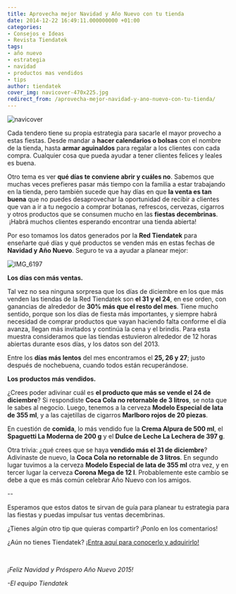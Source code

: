 ```yaml
---
title: Aprovecha mejor Navidad y Año Nuevo con tu tienda
date: 2014-12-22 16:49:11.000000000 +01:00
categories:
- Consejos e Ideas
- Revista Tiendatek
tags:
- año nuevo
- estrategia
- navidad
- productos mas vendidos
- tips
author: tiendatek
cover_img: navicover-470x225.jpg
redirect_from: /aprovecha-mejor-navidad-y-ano-nuevo-con-tu-tienda/
---
```

![navicover]({{site.baseurl}}/assets/blog/navicover-470x225.jpg)

Cada tendero tiene su propia estrategia para sacarle el mayor provecho a
estas fiestas. Desde mandar a **hacer calendarios o bolsas** con el
nombre de la tienda, hasta **armar aguinaldos** para regalar a los
clientes con cada compra. Cualquier cosa que pueda ayudar a tener
clientes felices y leales es buena.

Otro tema es ver **qué días te conviene abrir y cuáles no**. Sabemos que
muchas veces prefieres pasar más tiempo con la familia a estar
trabajando en la tienda, pero también sucede que hay días en que **la
venta es tan buena** que no puedes desaprovechar la oportunidad de
recibir a clientes que van a ir a tu negocio a comprar botanas,
refrescos, cervezas, cigarros y otros productos que se consumen mucho en
las **fiestas decembrinas**.  ¡Habrá muchos clientes esperando encontrar
una tienda abierta!

Por eso tomamos los datos generados por la **Red Tiendatek** para
enseñarte qué días y qué productos se venden más en estas fechas de
**Navidad y Año Nuevo**. Seguro te va a ayudar a planear mejor:

![IMG\_6197]({{site.baseurl}}/assets/blog/IMG_6197-470x305.jpg)

**Los días con más ventas.**

Tal vez no sea ninguna sorpresa que los días de diciembre en los que más
venden las tiendas de la Red Tiendatek son **el 31 y el 24**, en ese
orden, con ganancias de alrededor de **30% más que el resto del mes**.
Tiene mucho sentido, porque son los días de fiesta más importantes, y
siempre habrá necesidad de comprar productos que vayan haciendo falta
conforme el día avanza, llegan más invitados y continúa la cena y el
brindis. Para esta muestra consideramos que las tiendas estuvieron
alrededor de 12 horas abiertas durante esos días, y los datos son del
2013.

Entre los **días más lentos** del mes encontramos el **25, 26 y 27**;
justo después de nochebuena, cuando todos están recuperándose.

**Los productos más vendidos.**

¿Crees poder adivinar cuál es **el producto que más se vende el 24 de
diciembre**? Si respondiste **Coca Cola no retornable de 3 litros**, se
nota que le sabes al negocio. Luego, tenemos a la cerveza **Modelo
Especial de lata de 355 ml**, y a las cajetillas de cigarros **Marlboro
rojos de 20 piezas**.

En cuestión de **comida**, lo más vendido fue la **Crema Alpura de 500
ml**, el **Spaguetti La Moderna de 200 g** y el **Dulce de Leche La
Lechera de 397 g**.

Otra trivia: ¿qué crees que se haya **vendido más el 31 de diciembre**?
Adivinaste de nuevo, la **Coca Cola no retornable de 3 litros**. En
segundo lugar tuvimos a la cerveza **Modelo Especial de lata de 355 ml**
otra vez, y en tercer lugar la cerveza **Corona Mega de 12 l**.
Probablemente este cambio se debe a que es más común celebrar Año Nuevo
con los amigos.

\--

Esperamos que estos datos te sirvan de guía para planear tu estrategia
para las fiestas y puedas impulsar tus ventas decembrinas.

¿Tienes algún otro tip que quieras compartir? ¡Ponlo en los comentarios!

¿Aún no tienes Tiendatek? [¡Entra aquí para conocerlo y
adquirirlo!](http://conoce.tiendatek.mx)

 

*¡Feliz Navidad y Próspero Año Nuevo 2015!*

*-El equipo Tiendatek*